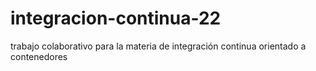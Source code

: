 # integracion-continua-22
trabajo colaborativo para la materia de integración continua orientado a contenedores
